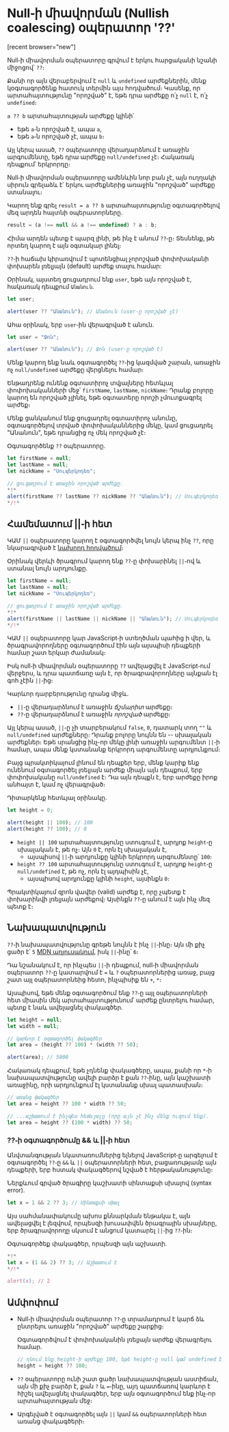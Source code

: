 # Null֊ի միավորման (Nullish coalescing) օպերատոր '??'

[recent browser="new"]

Null֊ի միավորման օպերատորը գրվում է երկու հարցականի նշանի միջոցով՝ `??`։

Քանի որ այն վերաբերվում է `null` և `undefined` արժեքներին, մենք կօգտագործենք հատուկ տերմին այս հոդվածում։ Կասենք, որ արտահայտությունը "որոշված" է, եթե դրա արժեքը ո՛չ `null` է, ո՛չ `undefined`։

`a ?? b` արտահայտության արժեքը կլինի՝
- եթե `a`֊ն որոշված է, ապա `a`,
- եթե `a`֊ն որոշված չէ, ապա `b`։

Այլ կերպ ասած, `??` օպերատորը վերադարձնում է առաջին արգումենտը, եթե դրա արժեքը `null/undefined` չէ։ Հակառակ դեպքում՝ երկրորդը։

Null֊ի միավորման օպերատորը ամենևին նոր բան չէ, այն ուղղակի սիրուն գրելաձև է՝ երկու արժեքներից առաջին "որոշված" արժեքը ստանալու։

Կարող ենք գրել `result = a ?? b` արտահայտությունը օգտագործելով մեզ արդեն հայտնի օպերատորները․

```js
result = (a !== null && a !== undefined) ? a : b;
```

Հիմա արդեն պետք է պարզ լինի, թե ինչ է անում `??`֊ը։ Տեսնենք, թե որտեղ կարող է այն օգտակար լինել։

`??`֊ի հաճախ կիրառվում է պոտենցիալ չորոշված փոփոխականի փոխարեն լռելյայն (default) արժեք տալու համար:

Օրինակ, այստեղ ցուցադրում ենք `user`, եթե այն որոշված է, հակառակ դեպքում `Անանուն`․

```js run
let user;

alert(user ?? "Անանուն"); // Անանուն (user֊ը որոշված չէ)
```

Ահա օրինակ, երբ `user`֊ին վերագրված է անուն․

```js run
let user = "Ջոն";

alert(user ?? "Անանուն"); // Ջոն (user֊ը որոշված է)
```

Մենք կարող ենք նաև օգտագործել `??`֊ից կազմված շարան, առաջին ոչ `null/undefined` արժեքը վերցնելու համար։

Ենթադրենք ունենք օգտատիրոչ տվյալները հետևյալ փոփոխականների մեջ՝ `firstName`, `lastName`, `nickName`։ Դրանք բոլորը կարող են որոշված չլինել, եթե օգտատերը որոշի չմուտքագրել արժեք։

Մենք ցանկանում ենք ցուցադրել օգտատիրոչ անունը, օգտագործելով տրված փոփոխականներից մեկը, կամ ցուցադրել "Անանուն", եթե դրանցից ոչ մեկ որոշված չէ։

Օգտագործենք `??` օպերատորը․

```js run
let firstName = null;
let lastName = null;
let nickName = "Սուպերկոդեռ";

// ցուցադրում է առաջին որոշված արժեքը․
*!*
alert(firstName ?? lastName ?? nickName ?? "Անանուն"); // Սուպերկոդեռ
*/!*
```

## Համեմատում ||֊ի հետ

ԿԱՄ `||` օպերատորը կարող է օգտագործվել նույն կերպ ինչ `??`, որը նկարագրված է [նախորդ հոդվածում](info:logical-operators#or-finds-the-first-truthy-value)։

Օրինակ վերևի ծրագրում կարող ենք `??`֊ը փոխարինել `||`֊ով և ստանալ նույն արդյունքը․

```js run
let firstName = null;
let lastName = null;
let nickName = "Սուպերկոդեռ";

// ցուցադրում է առաջին որոշված արժեքը․
*!*
alert(firstName || lastName || nickName || "Անանուն"); // Սուպերկոդեռ
*/!*
```

ԿԱՄ `||` օպերատորը կար JavaScript֊ի ստեղծման պահից ի վեր, և ծրագրավորողները օգտագործում էին այն այսպիսի դեպքերի համար շատ երկար ժամանակ։

Իսկ null֊ի միավորման օպերատորը `??` ավելացվել է JavaScript֊ում վերջերս, և դրա պատճառը այն է, որ ծրագրավորողները այնքան էլ գոհ չէին `||`֊ից։

Կարևոր դարբերությունը դրանց միջև․
- `||`֊ը վերադարձնում է առաջին *ճշմարիտ* արժեքը։
- `??`֊ը վերադարձնում է առաջին *որոշված* արժեքը։

Այլ կերպ ասած, `||`֊ը  չի տարբերակում `false`, `0`, դատարկ տող `""` և `null/undefined` արժեքները։ Դրանք բոլորը նույնն են -- սխալական արժեքներ։ Եթե սրանցից ինչ֊որ մեկը լինի առաջին արգումենտ `||`֊ի համար, ապա մենք կստանանք երկրորդ արգումենտը արդյունքում։

Բայց պրակտիկայում լինում են դեպքեր երբ, մենք կարիք ենք ունենում օգտագործել լռելյայն արժեք միայն այն դեպքում, երբ փոփոխականը `null/undefined` է։ Դա այն դեպքն է, երբ արժեքը իրոք անհայտ է, կամ ոչ վերագրված։

Դիտարկենք հետևյալ օրինակը․

```js run
let height = 0;

alert(height || 100); // 100
alert(height ?? 100); // 0
```

- `height || 100` արտահայտությունը ստուգում է, արդյոք `height`֊ը սխալական է, թե ոչ։ Այն `0` է, որն էլ սխալական է,
    - այսպիսով `||`֊ի արդյունքը կլինի երկրորդ արգումենտը՝ `100`։
- `height ?? 100` արտահայտությունը ստուգում է, արդյոք `height`֊ը `null/undefined` է, թե ոչ, որն էլ այդպիսին չէ,
    - այսպիսով արդյունքը կլինի `height`, այսինքն `0`։

Պրակտիկայում զրոն վավեր (valid) արժեք է, որը չպետք է փոխարինվի լռելյայն արժեքով։ Այսինքն `??`֊ը անում է այն ինչ մեզ պետք է։

## Նախապատվություն

`??`֊ի նախապատվությունը գրեթե նույնն է ինչ `||`֊ինը։ Այն մի քիչ ցածր է՝ `5` [MDN աղյուսակում](https://developer.mozilla.org/en-US/docs/Web/JavaScript/Reference/Operators/Operator_Precedence#Table), իսկ `||`֊ինը՝ `6`։

Դա նշանակում է, որ ինչպես `||`֊ի դեպքում, null֊ի միավորման օպերատոր `??`֊ը կատարվում է `=` և `?` օպերատորներից առաջ, բայց շատ այլ օպերատորնեից հետո, ինչպիսիք են `+`, `*`։

Այսպիսով, եթե մենք օգտագործում ենք `??`֊ը այլ օպերատորների հետ միասին մեկ արտահայտությունում՝ արժեք ընտրելու համար, պետք է նաև ավելացնել փակագծեր․

```js run
let height = null;
let width = null;

// կարևոր է օգտագործել փակագծեր
let area = (height ?? 100) * (width ?? 50);

alert(area); // 5000
```

Հակառակ դեպքում, եթե չդնենք փակագծերը, ապա, քանի որ `*`֊ի նախապատվությունը ավելի բարձր է քան `??`֊ինը, այն կաշխատի առաջինը, որի արդյունքում էլ կստանանք սխալ պատասխան։

```js
// առանց փակագծեր
let area = height ?? 100 * width ?? 50;

// ...աշխատում է ինչպես հետևյալը (որը այն չէ ինչ մենք ուզում ենք)․
let area = height ?? (100 * width) ?? 50;
```

### ??֊ի օգտագործումը && և ||֊ի հետ

Անվտանգության նկատառումներից ելնելով JavaScript֊ը արգելում է օգտագործել `??`֊ը `&&` և `||` օպերատորների հետ, բացառությամբ այն դեպքերի, երբ հստակ փակագծերով նշված է հերթականությունը։

Ներքևում գրված ծրագիրը կաշխատի սինտաքսի սխալով (syntax error)․

```js run
let x = 1 && 2 ?? 3; // Սինտաքսի սխալ
```

Այս սահմանափակումը ախոս քննարկման ենթակա է, այն ավելացվել է լեզվում, որպեսզի խուսափվեն ծրագրային սխալները, երբ ծրագրավորողը սկսում է անցում կատարել `||`֊ից `??`֊ին։

Օգտագործեք փակագծեր, որպեսզի այն աշխատի․

```js run
*!*
let x = (1 && 2) ?? 3; // Աշխատում է
*/!*

alert(x); // 2
```

## Ամփոփում

- Null֊ի միավորման օպերատոր `??`֊ը տրամադրում է կարճ ձև ընտրելու առաջին "որոշված" արժեքը շարքից։

    Օգտագործվում է փոփոխականին լռելյայն արժեք վերագրելու համար․

    ```js
    // դնում ենք height֊ի արժեքը 100, եթե height֊ը null կամ undefined է
    height = height ?? 100;
    ```

- `??` օպերատորը ունի շատ ցածր նախապատվության աստիճան, այն մի քիչ բարձր է, քան `?` և `=`֊ինը, այդ պատճառով կարևոր է հիշել ավելացնել փակագծեր, երբ այն օգտագործում ենք ինչ֊որ արտահայտության մեջ։
- Արգելված է օգտագործել այն `||` կամ `&&` օպերատորների հետ առանց փակագծերի։
